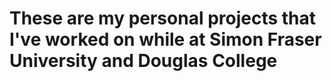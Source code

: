 # These are my personal projects that I've worked on while at Simon Fraser University and Douglas College
